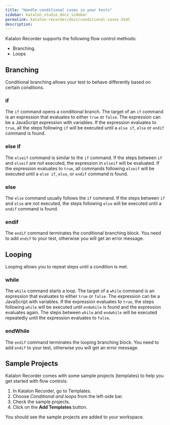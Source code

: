 ```yaml
---
title: "Handle conditional cases in your tests"
sidebar: katalon_studio_docs_sidebar
permalink: katalon-recorder/docs/conditional-cases.html
description:
---
```


Katalon Recorder supports the following flow control methods:
- Branching.
- Loops


## Branching

Conditional branching allows your test to behave differently based on certain conditions.

### if
The `if` command opens a conditional branch. The target of an `if` command is an expression that evaluates to either `true` or `false`. The expression can be a JavaScript expression with variables. If the expression evaluates to `true`, all the steps following `if`  will be executed until a `else if`, `else` or `endif` command is found.

### else if
The `elseif` command is similar to the `if` command. If the steps between `if` and `elseif` are not executed, the expression in `elseif` will be evaluated. If the expression evaluates to `true`, all commands following `elseif` will be executed until a `else if`, `else`, or `endif` command is found.

### else
The `else` command usually follows the  `if` command. If the steps between `if` and `else` are not executed, the steps following `else` will be executed until a `endif` command is found.

### endif
The `endif` command terminates the conditional branching block. You need to add `endif` to your test, otherwise you will get an error message.

## Looping

Looping allows you to repeat steps until a condition is met.

### while
The `while` command starts a loop. The target of a `while` command is an expression that evaluates to either `true` or `false`. The expression can be a JavaScript with variables. If the expression evaluates to `true`, the steps following `while` will be executed until `endwhile` is found and the expression evaluates again. The steps between `while` and `endwhile` will be executed repeatedly until the expression evaluates to `false`.

### endWhile
The `endif` command terminates the looping branching block. You need to add `endif` to your test, otherwise you will get an error message.


## Sample Projects
Katalon Recorder comes with some sample projects (templates) to help you get started with flow controls.
1. In Katalon Recorder, go to Templates.
2. Choose *Conditional and loops* from the left-side bar.
3. Check the sample projects.
4. Click on the **Add Templates** button.

You should see the sample projects are added to your workspace.